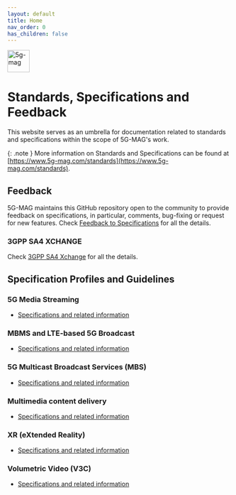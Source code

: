```yaml
---
layout: default
title: Home
nav_order: 0
has_children: false
---
```


<img src="{{site.baseurl}}/assets/images/5g-mag-logo-with-text.png" alt="5g-mag" style="height:50px">

# Standards, Specifications and Feedback
This website serves as an umbrella for documentation related to standards and specifications within the scope of 5G-MAG's work. 

{: .note }
More information on Standards and Specifications can be found at [https://www.5g-mag.com/standards](https://www.5g-mag.com/standards).

## Feedback
5G-MAG maintains this GitHub repository open to the community to provide feedback on specifications, in particular, comments, bug-fixing or request for new features. Check [Feedback to Specifications](pages/feedback.html) for all the details.

### 3GPP SA4 XCHANGE
Check [3GPP SA4 Xchange](pages/3gppsa4xchange.html) for all the details.

## Specification Profiles and Guidelines

### 5G Media Streaming
* [Specifications and related information](pages/5g-media-streaming.html)

### MBMS and LTE-based 5G Broadcast
* [Specifications and related information](pages/lte-based-5g-broadcast.html)

### 5G Multicast Broadcast Services (MBS)
* [Specifications and related information](pages/5g-multicast-broadcast-services.html)

### Multimedia content delivery
* [Specifications and related information](pages/multimedia-content-delivery.html)

### XR (eXtended Reality)
* [Specifications and related information](pages/xr.html)

### Volumetric Video (V3C)
* [Specifications and related information](pages/volumetric-video.html)
 
